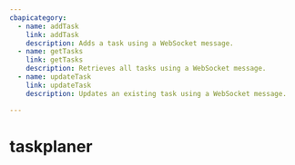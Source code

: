 ```yaml
---
cbapicategory:
  - name: addTask
    link: addTask
    description: Adds a task using a WebSocket message.
  - name: getTasks
    link: getTasks
    description: Retrieves all tasks using a WebSocket message.
  - name: updateTask
    link: updateTask
    description: Updates an existing task using a WebSocket message.

---
```

# taskplaner
<CBAPICategory />
